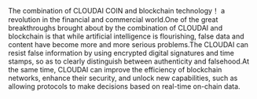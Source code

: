 The combination of CLOUDAI COIN and blockchain technology！
a revolution in the financial and commercial world.One of the great breakthroughs brought about by the combination of CLOUDAI and blockchain is that while artificial intelligence is flourishing, false data and content have become more and more serious problems.The CLOUDAI can resist false information by using encrypted digital signatures and time stamps, so as to clearly distinguish between authenticity and falsehood.At the same time, CLOUDAI can improve the efficiency of blockchain networks, enhance their security, and unlock new capabilities, such as allowing protocols to make decisions based on real-time on-chain data.
